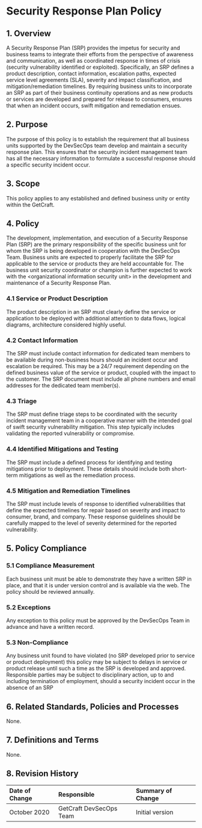 # Security Response Plan Policy

## 1. Overview

A Security Response Plan \(SRP\) provides the impetus for security and business teams to integrate their efforts from the perspective of awareness and communication, as well as coordinated response in times of crisis \(security vulnerability identified or exploited\). Specifically, an SRP defines a product description, contact information, escalation paths, expected service level agreements \(SLA\), severity and impact classification, and mitigation/remediation timelines. By requiring business units to incorporate an SRP as part of their business continuity operations and as new products or services are developed and prepared for release to consumers, ensures that when an incident occurs, swift mitigation and remediation ensues.

## 2. Purpose

The purpose of this policy is to establish the requirement that all business units supported by the DevSecOps team develop and maintain a security response plan. This ensures that the security incident management team has all the necessary information to formulate a successful response should a specific security incident occur.

## 3. Scope

This policy applies to any established and defined business unity or entity within the GetCraft.

## 4. Policy

The development, implementation, and execution of a Security Response Plan \(SRP\) are the primary responsibility of the specific business unit for whom the SRP is being developed in cooperation with the DevSecOps Team. Business units are expected to properly facilitate the SRP for applicable to the service or products they are held accountable for. The business unit security coordinator or champion is further expected to work with the &lt;organizational information security unit&gt; in the development and maintenance of a Security Response Plan.

### 4.1 Service or Product Description

The product description in an SRP must clearly define the service or application to be deployed with additional attention to data flows, logical diagrams, architecture considered highly useful.

### 4.2 Contact Information

The SRP must include contact information for dedicated team members to be available during non-business hours should an incident occur and escalation be required. This may be a 24/7 requirement depending on the defined business value of the service or product, coupled with the impact to the customer. The SRP document must include all phone numbers and email addresses for the dedicated team member\(s\).

### 4.3 Triage

The SRP must define triage steps to be coordinated with the security incident management team in a cooperative manner with the intended goal of swift security vulnerability mitigation. This step typically includes validating the reported vulnerability or compromise.

### 4.4 Identified Mitigations and Testing

The SRP must include a defined process for identifying and testing mitigations prior to deployment. These details should include both short-term mitigations as well as the remediation process.

### 4.5 Mitigation and Remediation Timelines

The SRP must include levels of response to identified vulnerabilities that define the expected timelines for repair based on severity and impact to consumer, brand, and company. These response guidelines should be carefully mapped to the level of severity determined for the reported vulnerability.

## 5. Policy Compliance

### 5.1 Compliance Measurement

Each business unit must be able to demonstrate they have a written SRP in place, and that it is under version control and is available via the web. The policy should be reviewed annually.

### 5.2 Exceptions

Any exception to this policy must be approved by the DevSecOps Team in advance and have a written record.

### 5.3 Non-Compliance

Any business unit found to have violated \(no SRP developed prior to service or product deployment\) this policy may be subject to delays in service or product release until such a time as the SRP is developed and approved. Responsible parties may be subject to disciplinary action, up to and including termination of employment, should a security incident occur in the absence of an SRP

## 6. Related Standards, Policies and Processes

None.

## 7. Definitions and Terms

None.

## 8. Revision History

| **Date of Change** | **Responsible** | **Summary of Change** |
| :--- | :--- | :--- |
| October 2020 | GetCraft DevSecOps Team | Initial version |


